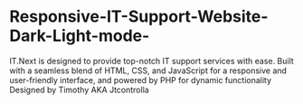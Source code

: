# Responsive-IT-Support-Website-Dark-Light-mode-
IT.Next is designed to provide top-notch IT support services with ease. Built with a seamless blend of HTML, CSS, and JavaScript for a responsive and user-friendly interface, and powered by PHP for dynamic functionality
Designed by Timothy AKA Jtcontrolla

